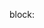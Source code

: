 <!-- $0.39<\mu_E/\mu_L < 2.55$ and $\mu_L < 0.0.056$. -->

<!-- this breaks it -->
<!-- 0.39<\mu /\mu_L<2.55 -->

block:










